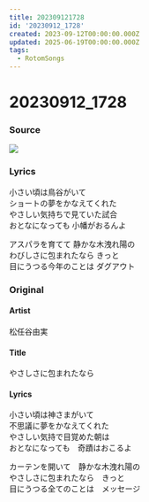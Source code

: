 ```yaml
---
title: 202309121728
id: '20230912_1728'
created: 2023-09-12T00:00:00.000Z
updated: 2025-06-19T00:00:00.000Z
tags:
  - RotomSongs
---
```

# 20230912_1728

### Source

![](https://x.com/Starlystrongest/status/1701513196614606922)

### Lyrics

小さい頃は鳥谷がいて  
ショートの夢をかなえてくれた  
やさしい気持ちで見ていた試合  
おとなになっても 小幡がおるんよ  
  
アスパラを育てて 静かな木洩れ陽の  
わびしさに包まれたなら きっと  
目にうつる今年のことは ダグアウト  

### Original

#### Artist

松任谷由実

#### Title

やさしさに包まれたなら

#### Lyrics

小さい頃は神さまがいて  
不思議に夢をかなえてくれた  
やさしい気持で目覚めた朝は  
おとなになっても　奇蹟はおこるよ  
  
カーテンを開いて　静かな木洩れ陽の  
やさしさに包まれたなら　きっと  
目にうつる全てのことは　メッセージ  
